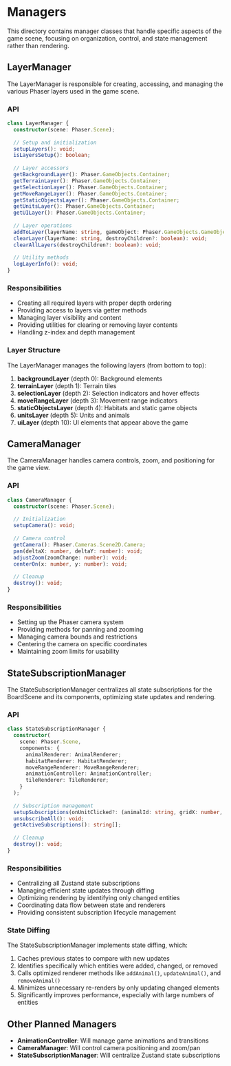 # Managers

This directory contains manager classes that handle specific aspects of the game scene, focusing on organization, control, and state management rather than rendering.

## LayerManager

The LayerManager is responsible for creating, accessing, and managing the various Phaser layers used in the game scene.

### API

```typescript
class LayerManager {
  constructor(scene: Phaser.Scene);
  
  // Setup and initialization
  setupLayers(): void;
  isLayersSetup(): boolean;
  
  // Layer accessors
  getBackgroundLayer(): Phaser.GameObjects.Container;
  getTerrainLayer(): Phaser.GameObjects.Container;
  getSelectionLayer(): Phaser.GameObjects.Container;
  getMoveRangeLayer(): Phaser.GameObjects.Container;
  getStaticObjectsLayer(): Phaser.GameObjects.Container;
  getUnitsLayer(): Phaser.GameObjects.Container;
  getUILayer(): Phaser.GameObjects.Container;
  
  // Layer operations
  addToLayer(layerName: string, gameObject: Phaser.GameObjects.GameObject): void;
  clearLayer(layerName: string, destroyChildren?: boolean): void;
  clearAllLayers(destroyChildren?: boolean): void;
  
  // Utility methods
  logLayerInfo(): void;
}
```

### Responsibilities

- Creating all required layers with proper depth ordering
- Providing access to layers via getter methods
- Managing layer visibility and content
- Providing utilities for clearing or removing layer contents
- Handling z-index and depth management

### Layer Structure

The LayerManager manages the following layers (from bottom to top):

1. **backgroundLayer** (depth 0): Background elements
2. **terrainLayer** (depth 1): Terrain tiles
3. **selectionLayer** (depth 2): Selection indicators and hover effects
4. **moveRangeLayer** (depth 3): Movement range indicators
5. **staticObjectsLayer** (depth 4): Habitats and static game objects
6. **unitsLayer** (depth 5): Units and animals
7. **uiLayer** (depth 10): UI elements that appear above the game


## CameraManager

The CameraManager handles camera controls, zoom, and positioning for the game view.

### API

```typescript
class CameraManager {
  constructor(scene: Phaser.Scene);
  
  // Initialization
  setupCamera(): void;
  
  // Camera control
  getCamera(): Phaser.Cameras.Scene2D.Camera;
  pan(deltaX: number, deltaY: number): void;
  adjustZoom(zoomChange: number): void;
  centerOn(x: number, y: number): void;
  
  // Cleanup
  destroy(): void;
}
```

### Responsibilities

- Setting up the Phaser camera system
- Providing methods for panning and zooming
- Managing camera bounds and restrictions
- Centering the camera on specific coordinates
- Maintaining zoom limits for usability

## StateSubscriptionManager

The StateSubscriptionManager centralizes all state subscriptions for the BoardScene and its components, optimizing state updates and rendering.

### API

```typescript
class StateSubscriptionManager {
  constructor(
    scene: Phaser.Scene,
    components: {
      animalRenderer: AnimalRenderer;
      habitatRenderer: HabitatRenderer;
      moveRangeRenderer: MoveRangeRenderer;
      animationController: AnimationController;
      tileRenderer: TileRenderer;
    }
  );
  
  // Subscription management
  setupSubscriptions(onUnitClicked?: (animalId: string, gridX: number, gridY: number) => void): void;
  unsubscribeAll(): void;
  getActiveSubscriptions(): string[];
  
  // Cleanup
  destroy(): void;
}
```

### Responsibilities

- Centralizing all Zustand state subscriptions
- Managing efficient state updates through diffing
- Optimizing rendering by identifying only changed entities
- Coordinating data flow between state and renderers
- Providing consistent subscription lifecycle management

### State Diffing

The StateSubscriptionManager implements state diffing, which:

1. Caches previous states to compare with new updates
2. Identifies specifically which entities were added, changed, or removed
3. Calls optimized renderer methods like `addAnimal()`, `updateAnimal()`, and `removeAnimal()`
4. Minimizes unnecessary re-renders by only updating changed elements
5. Significantly improves performance, especially with large numbers of entities

## Other Planned Managers

- **AnimationController**: Will manage game animations and transitions
- **CameraManager**: Will control camera positioning and zoom/pan
- **StateSubscriptionManager**: Will centralize Zustand state subscriptions 